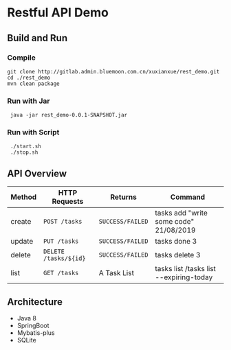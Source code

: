 # Restful API Demo

## Build and Run

### Compile
```
git clone http://gitlab.admin.bluemoon.com.cn/xuxianxue/rest_demo.git
cd ./rest_demo
mvn clean package
```

### Run with Jar

```
 java -jar rest_demo-0.0.1-SNAPSHOT.jar
```

### Run with Script

```
 ./start.sh
 ./stop.sh
```

## API Overview

| Method | HTTP Requests         | Returns          | Command                                 |
| ------ | --------------------- | ---------------- | --------------------------------------- |
| create | `POST /tasks`         | `SUCCESS/FAILED` | tasks add "write some code" 21/08/2019  |
| update | `PUT /tasks`          | `SUCCESS/FAILED` | tasks done 3                            |
| delete | `DELETE /tasks/${id}` | `SUCCESS/FAILED` | tasks delete 3                          |
| list   | `GET /tasks`          | A Task List      | tasks list /tasks list --expiring-today |

## Architecture

- Java 8
- SpringBoot
- Mybatis-plus
- SQLite